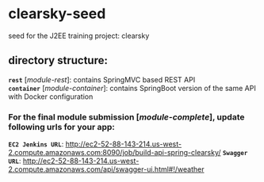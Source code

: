# clearsky-seed	
seed for the J2EE training project: clearsky 	

## directory structure:	
**`rest`** [*module-rest*]: contains SpringMVC based REST API	
**`container`** [*module-container*]: contains SpringBoot version of the same API with Docker configuration

### For the final module submission [*module-complete*], update following urls for your app:    
**`EC2 Jenkins URL`**: http://ec2-52-88-143-214.us-west-2.compute.amazonaws.com:8090/job/build-api-spring-clearsky/
**`Swagger URL`**: http://ec2-52-88-143-214.us-west-2.compute.amazonaws.com/api/swagger-ui.html#!/weather
